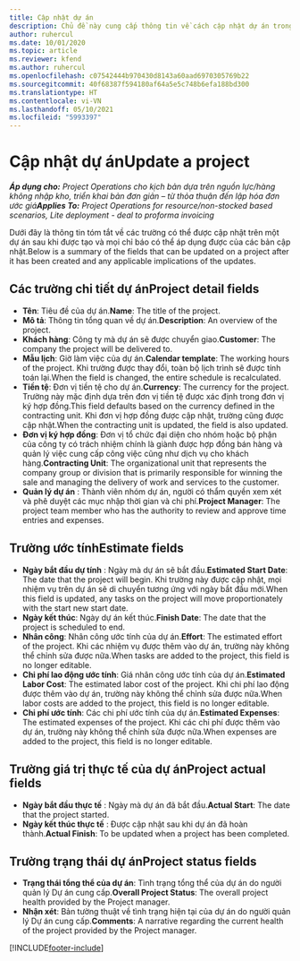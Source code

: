 ```yaml
---
title: Cập nhật dự án
description: Chủ đề này cung cấp thông tin về cách cập nhật dự án trong Project Operations.
author: ruhercul
ms.date: 10/01/2020
ms.topic: article
ms.reviewer: kfend
ms.author: ruhercul
ms.openlocfilehash: c07542444b970430d8143a60aad6970305769b22
ms.sourcegitcommit: 40f68387f594180af64a5e5c748b6efa188bd300
ms.translationtype: HT
ms.contentlocale: vi-VN
ms.lasthandoff: 05/10/2021
ms.locfileid: "5993397"
---
```

# <a name="update-a-project"></a><span data-ttu-id="56c60-103">Cập nhật dự án</span><span class="sxs-lookup"><span data-stu-id="56c60-103">Update a project</span></span>

<span data-ttu-id="56c60-104">_**Áp dụng cho:** Project Operations cho kịch bản dựa trên nguồn lực/hàng không nhập kho, triển khai bản đơn giản – từ thỏa thuận đến lập hóa đơn ước giá_</span><span class="sxs-lookup"><span data-stu-id="56c60-104">_**Applies To:** Project Operations for resource/non-stocked based scenarios, Lite deployment - deal to proforma invoicing_</span></span>

<span data-ttu-id="56c60-105">Dưới đây là thông tin tóm tắt về các trường có thể được cập nhật trên một dự án sau khi được tạo và mọi chỉ báo có thể áp dụng được của các bản cập nhật.</span><span class="sxs-lookup"><span data-stu-id="56c60-105">Below is a summary of the fields that can be updated on a project after it has been created and any applicable implications of the updates.</span></span>

## <a name="project-detail-fields"></a><span data-ttu-id="56c60-106">Các trường chi tiết dự án</span><span class="sxs-lookup"><span data-stu-id="56c60-106">Project detail fields</span></span>

- <span data-ttu-id="56c60-107">**Tên**: Tiêu đề của dự án.</span><span class="sxs-lookup"><span data-stu-id="56c60-107">**Name**: The title of the project.</span></span>
- <span data-ttu-id="56c60-108">**Mô tả**: Thông tin tổng quan về dự án.</span><span class="sxs-lookup"><span data-stu-id="56c60-108">**Description**: An overview of the project.</span></span>
- <span data-ttu-id="56c60-109">**Khách hàng**: Công ty mà dự án sẽ được chuyển giao.</span><span class="sxs-lookup"><span data-stu-id="56c60-109">**Customer**: The company the project will be delivered to.</span></span>
- <span data-ttu-id="56c60-110">**Mẫu lịch**: Giờ làm việc của dự án.</span><span class="sxs-lookup"><span data-stu-id="56c60-110">**Calendar template**: The working hours of the project.</span></span> <span data-ttu-id="56c60-111">Khi trường được thay đổi, toàn bộ lịch trình sẽ được tính toán lại.</span><span class="sxs-lookup"><span data-stu-id="56c60-111">When the field is changed, the entire schedule is recalculated.</span></span>
- <span data-ttu-id="56c60-112">**Tiền tệ**: Đơn vị tiền tệ cho dự án.</span><span class="sxs-lookup"><span data-stu-id="56c60-112">**Currency**: The currency for the project.</span></span> <span data-ttu-id="56c60-113">Trường này mặc định dựa trên đơn vị tiền tệ được xác định trong đơn vị ký hợp đồng.</span><span class="sxs-lookup"><span data-stu-id="56c60-113">This field defaults based on the currency defined in the contracting unit.</span></span> <span data-ttu-id="56c60-114">Khi đơn vị hợp đồng được cập nhật, trường cũng được cập nhật.</span><span class="sxs-lookup"><span data-stu-id="56c60-114">When the contracting unit is updated, the field is also updated.</span></span>
- <span data-ttu-id="56c60-115">**Đơn vị ký hợp đồng**: Đơn vị tổ chức đại diện cho nhóm hoặc bộ phận của công ty có trách nhiệm chính là giành được hợp đồng bán hàng và quản lý việc cung cấp công việc cũng như dịch vụ cho khách hàng.</span><span class="sxs-lookup"><span data-stu-id="56c60-115">**Contracting Unit**: The organizational unit that represents the company group or division that is primarily responsible for winning the sale and managing the delivery of work and services to the customer.</span></span> 
- <span data-ttu-id="56c60-116">**Quản lý dự án** : Thành viên nhóm dự án, người có thẩm quyền xem xét và phê duyệt các mục nhập thời gian và chi phí.</span><span class="sxs-lookup"><span data-stu-id="56c60-116">**Project Manager**: The project team member who has the authority to review and approve time entries and expenses.</span></span>

## <a name="estimate-fields"></a><span data-ttu-id="56c60-117">Trường ước tính</span><span class="sxs-lookup"><span data-stu-id="56c60-117">Estimate fields</span></span>

- <span data-ttu-id="56c60-118">**Ngày bắt đầu dự tính** : Ngày mà dự án sẽ bắt đầu.</span><span class="sxs-lookup"><span data-stu-id="56c60-118">**Estimated Start Date**: The date that the project will begin.</span></span> <span data-ttu-id="56c60-119">Khi trường này được cập nhật, mọi nhiệm vụ trên dự án sẽ di chuyển tương ứng với ngày bắt đầu mới.</span><span class="sxs-lookup"><span data-stu-id="56c60-119">When this field is updated, any tasks on the project will move proportionately with the start new start date.</span></span>
- <span data-ttu-id="56c60-120">**Ngày kết thúc**: Ngày dự án kết thúc.</span><span class="sxs-lookup"><span data-stu-id="56c60-120">**Finish Date**: The date that the project is scheduled to end.</span></span>
- <span data-ttu-id="56c60-121">**Nhân công**: Nhân công ước tính của dự án.</span><span class="sxs-lookup"><span data-stu-id="56c60-121">**Effort**: The estimated effort of the project.</span></span> <span data-ttu-id="56c60-122">Khi các nhiệm vụ được thêm vào dự án, trường này không thể chỉnh sửa được nữa.</span><span class="sxs-lookup"><span data-stu-id="56c60-122">When tasks are added to the project, this field is no longer editable.</span></span>
- <span data-ttu-id="56c60-123">**Chi phí lao động ước tính**: Giá nhân công ước tính của dự án.</span><span class="sxs-lookup"><span data-stu-id="56c60-123">**Estimated Labor Cost**: The estimated labor cost of the project.</span></span> <span data-ttu-id="56c60-124">Khi chi phí lao động được thêm vào dự án, trường này không thể chỉnh sửa được nữa.</span><span class="sxs-lookup"><span data-stu-id="56c60-124">When labor costs are added to the project, this field is no longer editable.</span></span>
- <span data-ttu-id="56c60-125">**Chi phí ước tính**: Các chi phí ước tính của dự án.</span><span class="sxs-lookup"><span data-stu-id="56c60-125">**Estimated Expenses**: The estimated expenses of the project.</span></span> <span data-ttu-id="56c60-126">Khi các chi phí được thêm vào dự án, trường này không thể chỉnh sửa được nữa.</span><span class="sxs-lookup"><span data-stu-id="56c60-126">When expenses are added to the project, this field is no longer editable.</span></span>

## <a name="project-actual-fields"></a><span data-ttu-id="56c60-127">Trường giá trị thực tế của dự án</span><span class="sxs-lookup"><span data-stu-id="56c60-127">Project actual fields</span></span>
- <span data-ttu-id="56c60-128">**Ngày bắt đầu thực tế** : Ngày mà dự án đã bắt đầu.</span><span class="sxs-lookup"><span data-stu-id="56c60-128">**Actual Start**: The date that the project started.</span></span>
- <span data-ttu-id="56c60-129">**Ngày kết thúc thực tế** : Được cập nhật sau khi dự án đã hoàn thành.</span><span class="sxs-lookup"><span data-stu-id="56c60-129">**Actual Finish**: To be updated when a project has been completed.</span></span>

## <a name="project-status-fields"></a><span data-ttu-id="56c60-130">Trường trạng thái dự án</span><span class="sxs-lookup"><span data-stu-id="56c60-130">Project status fields</span></span>

- <span data-ttu-id="56c60-131">**Trạng thái tổng thể của dự án**: Tình trạng tổng thể của dự án do người quản lý Dự án cung cấp.</span><span class="sxs-lookup"><span data-stu-id="56c60-131">**Overall Project Status**: The overall project health provided by the Project manager.</span></span>
- <span data-ttu-id="56c60-132">**Nhận xét**: Bản tường thuật về tình trạng hiện tại của dự án do người quản lý Dự án cung cấp.</span><span class="sxs-lookup"><span data-stu-id="56c60-132">**Comments**: A narrative regarding the current health of the project provided by the Project manager.</span></span>



[!INCLUDE[footer-include](../includes/footer-banner.md)]